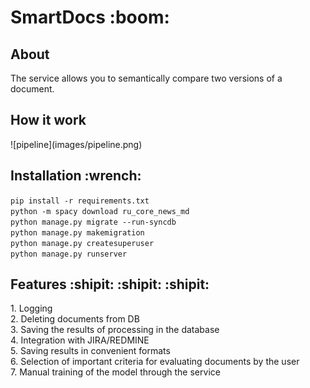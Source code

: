 <h1>SmartDocs :boom:</h1>
<h2>About</h3>
The service allows you to semantically compare two versions of a document.
<h2>How it work</h2>
![pipeline](images/pipeline.png)
<h2>Installation :wrench:</h2>

`pip install -r requirements.txt`
<br>
`python -m spacy download ru_core_news_md`<br>
`python manage.py migrate --run-syncdb`<br>
`python manage.py makemigration`<br>
`python manage.py createsuperuser`<br>
`python manage.py runserver`<br>
<h2>Features :shipit: :shipit: :shipit:</h2>
1. Logging<br>
2. Deleting documents from DB<br>
3. Saving the results of processing in the database<br>
4. Integration with JIRA/REDMINE<br>
5. Saving results in convenient formats<br>
6. Selection of important criteria for evaluating documents by the user<br>
7. Manual training of the model through the service<br>
